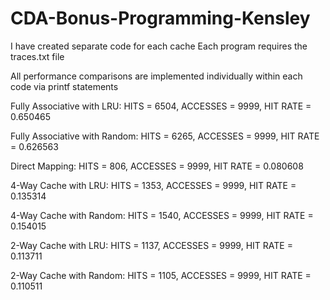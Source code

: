 # CDA-Bonus-Programming-Kensley
I have created separate code for each cache
Each program requires the traces.txt file

All performance comparisons are implemented individually within each code via printf statements



Fully Associative with LRU: HITS = 6504, ACCESSES = 9999, HIT RATE = 0.650465

Fully Associative with Random: HITS = 6265, ACCESSES = 9999, HIT RATE = 0.626563

Direct Mapping: HITS = 806, ACCESSES = 9999, HIT RATE = 0.080608

4-Way Cache with LRU: HITS = 1353, ACCESSES = 9999, HIT RATE = 0.135314

4-Way Cache with Random: HITS = 1540, ACCESSES = 9999, HIT RATE = 0.154015

2-Way Cache with LRU: HITS = 1137, ACCESSES = 9999, HIT RATE = 0.113711

2-Way Cache with Random: HITS = 1105, ACCESSES = 9999, HIT RATE = 0.110511

